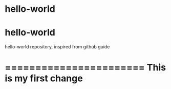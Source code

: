 # hello-world
# hello-world

hello-world repository, inspired from github guide

=======================
This is my first change
=======================

